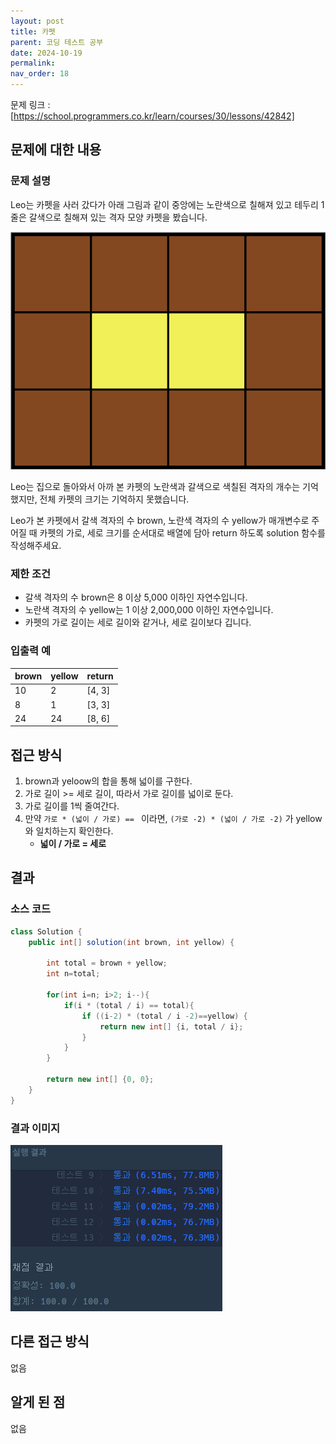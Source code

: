 ```yaml
---
layout: post
title: 카펫
parent: 코딩 테스트 공부
date: 2024-10-19
permalink:
nav_order: 18
---
```


문제 링크 : [https://school.programmers.co.kr/learn/courses/30/lessons/42842]

## 문제에 대한 내용

### 문제 설명

Leo는 카펫을 사러 갔다가 아래 그림과 같이 중앙에는 노란색으로 칠해져 있고 테두리 1줄은 갈색으로 칠해져 있는 격자 모양 카펫을 봤습니다.

![alt text](/공부/코딩-테스트-공부/image-26.png)

Leo는 집으로 돌아와서 아까 본 카펫의 노란색과 갈색으로 색칠된 격자의 개수는 기억했지만, 전체 카펫의 크기는 기억하지 못했습니다.

Leo가 본 카펫에서 갈색 격자의 수 brown, 노란색 격자의 수 yellow가 매개변수로 주어질 때 카펫의 가로, 세로 크기를 순서대로 배열에 담아 return 하도록 solution 함수를 작성해주세요.

### 제한 조건

- 갈색 격자의 수 brown은 8 이상 5,000 이하인 자연수입니다.
- 노란색 격자의 수 yellow는 1 이상 2,000,000 이하인 자연수입니다.
- 카펫의 가로 길이는 세로 길이와 같거나, 세로 길이보다 깁니다.

### 입출력 예

| brown | yellow | return |
| ----- | ------ | ------ |
| 10    | 2      | [4, 3] |
| 8     | 1      | [3, 3] |
| 24    | 24     | [8, 6] |

## 접근 방식

1. brown과 yeloow의 합을 통해 넓이를 구한다.
2. 가로 길이 >= 세로 길이, 따라서 가로 길이를 넓이로 둔다.
3. 가로 길이를 1씩 줄여간다.
4. 만약 `가로 * (넓이 / 가로) == ` 이라면, `(가로 -2) * (넓이 / 가로 -2)` 가 yellow와 일치하는지 확인한다.
   - **넓이 / 가로 = 세로**

## 결과

### 소스 코드

```java
class Solution {
    public int[] solution(int brown, int yellow) {

        int total = brown + yellow;
        int n=total;

        for(int i=n; i>2; i--){
            if(i * (total / i) == total){
                if ((i-2) * (total / i -2)==yellow) {
                    return new int[] {i, total / i};
                }
            }
        }

        return new int[] {0, 0};
    }
}
```

### 결과 이미지

![alt text](/공부/코딩-테스트-공부/image-27.png)

## 다른 접근 방식

없음

## 알게 된 점

없음

[https://school.programmers.co.kr/learn/courses/30/lessons/42842]: https://school.programmers.co.kr/learn/courses/30/lessons/42842
